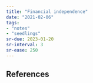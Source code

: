 ```yaml
---
title: "Financial independence"
date: "2021-02-06"
tags:
- "notes"
- "seedlings"
sr-due: 2023-01-20
sr-interval: 3
sr-ease: 250
---
```




## References



